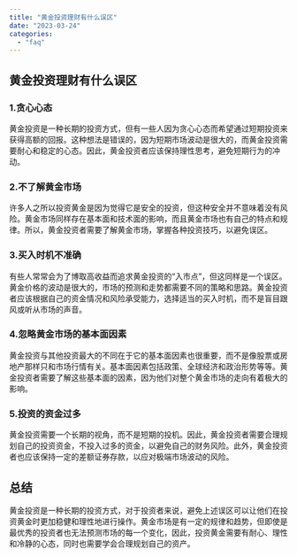 ```yaml
---
title: "黄金投资理财有什么误区"
date: "2023-03-24"
categories: 
  - "faq"
---
```


## 黄金投资理财有什么误区

### 1.贪心心态

黄金投资是一种长期的投资方式，但有一些人因为贪心心态而希望通过短期投资来获得高额的回报。这种想法是错误的，因为短期市场波动是很大的，而黄金投资需要耐心和稳定的心态。因此，黄金投资者应该保持理性思考，避免短期行为的冲动。

### 2.不了解黄金市场

许多人之所以投资黄金是因为觉得它是安全的投资，但这种安全并不意味着没有风险。黄金市场同样存在基本面和技术面的影响，而且黄金市场也有自己的特点和规律。所以，黄金投资者需要了解黄金市场，掌握各种投资技巧，以避免误区。

### 3.买入时机不准确

有些人常常会为了博取高收益而追求黄金投资的“入市点”，但这同样是一个误区。黄金价格的波动是很大的，市场的预测和走势都需要不同的策略和思路。黄金投资者应该根据自己的资金情况和风险承受能力，选择适当的买入时机，而不是盲目跟风或听从市场的声音。

### 4.忽略黄金市场的基本面因素

黄金投资与其他投资最大的不同在于它的基本面因素也很重要，而不是像股票或房地产那样只和市场行情有关。基本面因素包括政策、全球经济和政治形势等等。黄金投资者需要了解这些基本面的因素，因为他们对整个黄金市场的走向有着极大的影响。

### 5.投资的资金过多

黄金投资需要一个长期的视角，而不是短期的投机。因此，黄金投资者需要合理规划自己的投资资金，不投入过多的资金，以避免自己的财务风险。此外，黄金投资者也应该保持一定的差额证券存款，以应对极端市场波动的风险。

## 总结

黄金投资是一种长期的投资方式，对于投资者来说，避免上述误区可以让他们在投资黄金时更加稳健和理性地进行操作。黄金市场是有一定的规律和趋势，但即使是最优秀的投资者也无法预测市场的每一个变化，因此，投资黄金需要有耐心、理性和冷静的心态，同时也需要学会合理规划自己的资产。
